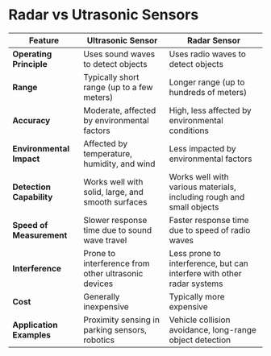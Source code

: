 # Radar vs Utrasonic Sensors

| Feature                 | Ultrasonic Sensor                                         | Radar Sensor                                               |
|-------------------------|-----------------------------------------------------------|------------------------------------------------------------|
| **Operating Principle** | Uses sound waves to detect objects                        | Uses radio waves to detect objects                         |
| **Range**               | Typically short range (up to a few meters)                | Longer range (up to hundreds of meters)                    |
| **Accuracy**            | Moderate, affected by environmental factors               | High, less affected by environmental conditions            |
| **Environmental Impact**| Affected by temperature, humidity, and wind               | Less impacted by environmental factors                     |
| **Detection Capability**| Works well with solid, large, and smooth surfaces         | Works well with various materials, including rough and small objects |
| **Speed of Measurement**| Slower response time due to sound wave travel             | Faster response time due to speed of radio waves           |
| **Interference**        | Prone to interference from other ultrasonic devices       | Less prone to interference, but can interfere with other radar systems |
| **Cost**                | Generally inexpensive                                     | Typically more expensive                                   |
| **Application Examples**| Proximity sensing in parking sensors, robotics            | Vehicle collision avoidance, long-range object detection   |
